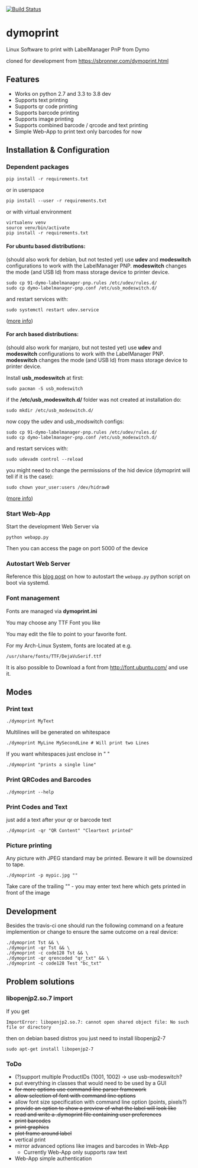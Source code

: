 [![Build Status](https://travis-ci.org/computerlyrik/dymoprint.svg?branch=master)](https://travis-ci.org/computerlyrik/dymoprint)

dymoprint
=========

Linux Software to print with LabelManager PnP from Dymo


cloned for development from https://sbronner.com/dymoprint.html

## Features

* Works on python 2.7 and 3.3 to 3.8 dev
* Supports text printing
* Supports qr code printing
* Supports barcode printing
* Supports image printing
* Supports combined barcode / qrcode and text printing
* Simple Web-App to print text only barcodes for now

## Installation & Configuration
### Dependent packages

```
pip install -r requirements.txt
```
or in userspace
```
pip install --user -r requirements.txt
```
or with virtual environment
```
virtualenv venv
source venv/bin/activate
pip install -r requirements.txt
```

#### For ubuntu based distributions:
(should also work for debian, but not tested yet)
use **udev** and **modeswitch** configurations to work with the LabelManager PNP.
**modeswitch** changes the mode (and USB Id) from mass storage device to printer device.

    sudo cp 91-dymo-labelmanager-pnp.rules /etc/udev/rules.d/
    sudo cp dymo-labelmanager-pnp.conf /etc/usb_modeswitch.d/    
    
and restart services with:
  
    sudo systemctl restart udev.service

([more info](http://www.draisberghof.de/usb_modeswitch/bb/viewtopic.php?t=947))

#### For arch based distributions:
(should also work for manjaro, but not tested yet)
use **udev** and **modeswitch** configurations to work with the LabelManager PNP.
**modeswitch** changes the mode (and USB Id) from mass storage device to printer device.

Install **usb_modeswitch** at first:

    sudo pacman -S usb_modeswitch

if the **/etc/usb_modeswitch.d/** folder was not created at installation do:

    sudo mkdir /etc/usb_modeswitch.d/

now copy the udev and usb_modswitch configs:

    sudo cp 91-dymo-labelmanager-pnp.rules /etc/udev/rules.d/
    sudo cp dymo-labelmanager-pnp.conf /etc/usb_modeswitch.d/    
    
and restart services with:
  
    sudo udevadm control --reload

you might need to change the permissions of the hid device (dymoprint will tell if it is the case):

    sudo chown your_user:users /dev/hidraw0 

([more info](http://www.draisberghof.de/usb_modeswitch/bb/viewtopic.php?t=947))

### Start Web-App

Start the development Web Server via

    python webapp.py

Then you can access the page on port 5000 of the device

### Autostart Web Server

Reference this [blog post](https://blog.merzlabs.com/posts/python-autostart-systemd/) on how to autostart the `webapp.py` python script on boot via systemd.

### Font management

Fonts are managed via **dymoprint.ini**

You may choose any TTF Font you like

You may edit the file to point to your favorite font.

For my Arch-Linux System, fonts are located at e.g.

	/usr/share/fonts/TTF/DejaVuSerif.ttf

It is also possible to Download a font from
http://font.ubuntu.com/ and use it.

## Modes
### Print text
```./dymoprint MyText```

Multilines will be generated on whitespace

```./dymoprint MyLine MySecondLine # Will print two Lines```

If you want whitespaces just enclose in " "

```./dymoprint "prints a single line"```

### Print QRCodes and Barcodes
```./dymoprint --help```

### Print Codes and Text
just add a text after your qr or barcode text

```./dymoprint -qr "QR Content" "Cleartext printed"```

### Picture printing
Any picture with JPEG standard may be printed. Beware it will be downsized to tape.

```./dymoprint -p mypic.jpg ""```

Take care of the trailing "" - you may enter text here which gets printed in front of the image

## Development 
Besides the travis-ci one should run the following command on a feature implemention or change to ensure the same outcome on a real device:
```
./dymoprint Tst && \
./dymoprint -qr Tst && \
./dymoprint -c code128 Tst && \
./dymoprint -qr qrencoded "qr_txt" && \
./dymoprint -c code128 Test "bc_txt"
```

## Problem solutions

### libopenjp2.so.7 import

If you get

```
ImportError: libopenjp2.so.7: cannot open shared object file: No such file or directory
```

then on debian based distros you just need to install libopenjp2-7

```
sudo apt-get install libopenjp2-7
```


### ToDo
- (?)support multiple ProductIDs (1001, 1002) -> use usb-modeswitch?
- put everything in classes that would need to be used by a GUI
- ~~for more options use command line parser framework~~
- ~~allow selection of font with command line options~~
- allow font size specification with command line option (points, pixels?)
- ~~provide an option to show a preview of what the label will look like~~
- ~~read and write a .dymoprint file containing user preferences~~
- ~~print barcodes~~
- ~~print graphics~~
- ~~plot frame around label~~
- vertical print
- mirror advanced options like images and barcodes in Web-App
  - Currently Web-App only supports raw text
- Web-App simple authentication
